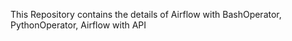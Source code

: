 This Repository contains the details of Airflow with BashOperator, PythonOperator, Airflow with API
